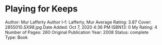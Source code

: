 # Playing for Keeps

Author: Mur Lafferty
Author l-f: Lafferty, Mur
Average Rating: 3.87
Cover: 2855010._SX98_.jpg
Date Added: Oct 7, 2020 4:36 PM
ISBN13: 0
My Rating: 4
Number of Pages: 260
Original Publication Year: 2008
Status: complete
Type: Book